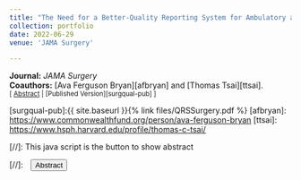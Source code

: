 ```yaml
---
title: "The Need for a Better-Quality Reporting System for Ambulatory and Outpatient Surgery — Surgical Quality Without Walls"
collection: portfolio
date: 2022-06-29
venue: 'JAMA Surgery'

---
```


**Journal:** _JAMA Surgery_
<br/>
**Coauthors:** [Ava Ferguson Bryan][afbryan] and [Thomas Tsai][ttsai].
<br/>
<small>[ <a href="#/" onclick="visib('surgqual')">Abstract</a> | [Published Version][surgqual-pub] ] </small>

<div id="surgqual" style="display: none; text-align: justify; line-height: 1.2" ><small>
One of the most important consequences of the COVID-19 pandemic on health care delivery in the US is the acceleration of a long-building shift from inpatient to outpatient delivery of operative care. Before the pandemic, enhanced recovery pathways and minimally invasive techniques opened the possibility of performing increasingly complex operations in hospital outpatient departments and ambulatory surgical centers. To create inpatient surge capacity during the pandemic, emergency waivers expanded the care that outpatient surgical centers could provide, rendering them increasingly important sites of care delivery for both the present need for inpatient capacity as well as the future of value-based care.
</small><br><br/></div>

[surgqual-pub]:{{ site.baseurl }}{% link files/QRSSurgery.pdf %}
[afbryan]: https://www.commonwealthfund.org/person/ava-ferguson-bryan
[ttsai]: https://www.hsph.harvard.edu/profile/thomas-c-tsai/

[//]: This java script is the button to show abstract
<script>
 function visib(id) {
  var x = document.getElementById(id);
  if (x.style.display === "block") {
    x.style.display = "none";
  } else {
    x.style.display = "block";
  }
}
</script>

[//]:&emsp;<button onclick="visib('polariz')" class="btn btn--inverse btn--small">Abstract</button>
